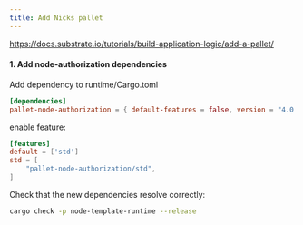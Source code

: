 ```yaml
---
title: Add Nicks pallet
---
```


https://docs.substrate.io/tutorials/build-application-logic/add-a-pallet/

#### 1. Add node-authorization dependencies

Add dependency to runtime/Cargo.toml

```toml
[dependencies]
pallet-node-authorization = { default-features = false, version = "4.0.0-dev", git = "https://github.com/paritytech/substrate.git", branch = "polkadot-v1.0.0" }
```

enable feature:

```toml
[features]
default = ['std']
std = [
    "pallet-node-authorization/std",
]
```

Check that the new dependencies resolve correctly:

```bash
cargo check -p node-template-runtime --release
```
